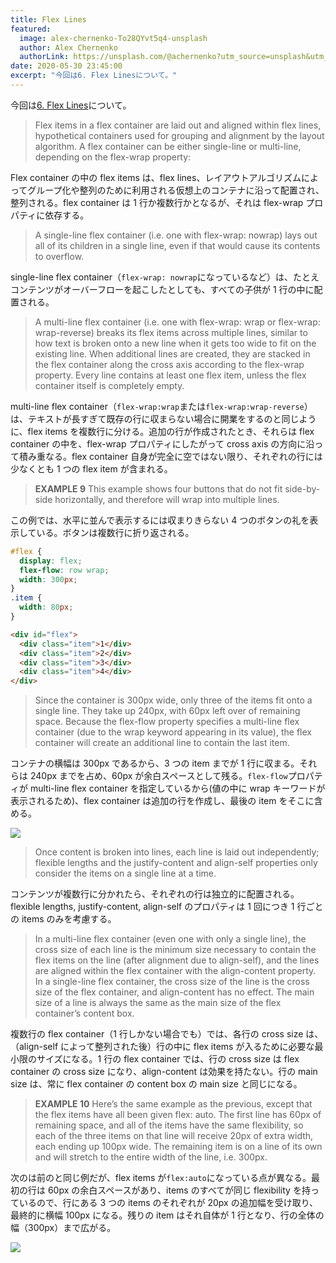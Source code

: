```yaml
---
title: Flex Lines
featured:
  image: alex-chernenko-To28QYvt5q4-unsplash
  author: Alex Chernenko
  authorLink: https://unsplash.com/@achernenko?utm_source=unsplash&utm_medium=referral&utm_content=creditCopyText
date: 2020-05-30 23:45:00
excerpt: "今回は6. Flex Linesについて。"
---
```


今回は[6. Flex Lines](https://www.w3.org/TR/css-flexbox-1/#flex-lines)について。

> Flex items in a flex container are laid out and aligned within flex lines, hypothetical containers used for grouping and alignment by the layout algorithm. A flex container can be either single-line or multi-line, depending on the flex-wrap property:

Flex container の中の flex items は、flex lines、レイアウトアルゴリズムによってグループ化や整列のために利用される仮想上のコンテナに沿って配置され、整列される。flex container は 1 行か複数行かとなるが、それは flex-wrap プロパティに依存する。

> A single-line flex container (i.e. one with flex-wrap: nowrap) lays out all of its children in a single line, even if that would cause its contents to overflow.

single-line flex container（`flex-wrap: nowrap`になっているなど）は、たとえコンテンツがオーバーフローを起こしたとしても、すべての子供が 1 行の中に配置される。

> A multi-line flex container (i.e. one with flex-wrap: wrap or flex-wrap: wrap-reverse) breaks its flex items across multiple lines, similar to how text is broken onto a new line when it gets too wide to fit on the existing line. When additional lines are created, they are stacked in the flex container along the cross axis according to the flex-wrap property. Every line contains at least one flex item, unless the flex container itself is completely empty.

multi-line flex container（`flex-wrap:wrap`または`flex-wrap:wrap-reverse`）は、テキストが長すぎて既存の行に収まらない場合に開業をするのと同じように、flex items を複数行に分ける。追加の行が作成されたとき、それらは flex container の中を、flex-wrap プロパティにしたがって cross axis の方向に沿って積み重なる。flex container 自身が完全に空ではない限り、それぞれの行には少なくとも 1 つの flex item が含まれる。

> **EXAMPLE 9**
> This example shows four buttons that do not fit side-by-side horizontally, and therefore will wrap into multiple lines.

この例では、水平に並んで表示するには収まりきらない 4 つのボタンの礼を表示している。ボタンは複数行に折り返される。

```css
#flex {
  display: flex;
  flex-flow: row wrap;
  width: 300px;
}
.item {
  width: 80px;
}
```

```html
<div id="flex">
  <div class="item">1</div>
  <div class="item">2</div>
  <div class="item">3</div>
  <div class="item">4</div>
</div>
```

> Since the container is 300px wide, only three of the items fit onto a single line. They take up 240px, with 60px left over of remaining space. Because the flex-flow property specifies a multi-line flex container (due to the wrap keyword appearing in its value), the flex container will create an additional line to contain the last item.

コンテナの横幅は 300px であるから、3 つの item までが 1 行に収まる。それらは 240px までを占め、60px が余白スペースとして残る。`flex-flow`プロパティが multi-line flex container を指定しているから(値の中に wrap キーワードが表示されるため)、flex container は追加の行を作成し、最後の item をそこに含める。

<img src="https://www.w3.org/TR/css-flexbox-1/images/multiline-no-flex.svg" />

> Once content is broken into lines, each line is laid out independently; flexible lengths and the justify-content and align-self properties only consider the items on a single line at a time.

コンテンツが複数行に分かれたら、それぞれの行は独立的に配置される。flexible lengths, justify-content, align-self のプロパティは 1 回につき 1 行ごとの items のみを考慮する。

> In a multi-line flex container (even one with only a single line), the cross size of each line is the minimum size necessary to contain the flex items on the line (after alignment due to align-self), and the lines are aligned within the flex container with the align-content property. In a single-line flex container, the cross size of the line is the cross size of the flex container, and align-content has no effect. The main size of a line is always the same as the main size of the flex container’s content box.

複数行の flex container（1 行しかない場合でも）では、各行の cross size は、（align-self によって整列された後）行の中に flex items が入るために必要な最小限のサイズになる。1 行の flex container では、行の cross size は flex container の cross size になり、align-content は効果を持たない。行の main size は、常に flex container の content box の main size と同じになる。

> **EXAMPLE 10**
> Here’s the same example as the previous, except that the flex items have all been given flex: auto. The first line has 60px of remaining space, and all of the items have the same flexibility, so each of the three items on that line will receive 20px of extra width, each ending up 100px wide. The remaining item is on a line of its own and will stretch to the entire width of the line, i.e. 300px.

次のは前のと同じ例だが、flex items が`flex:auto`になっている点が異なる。最初の行は 60px の余白スペースがあり、items のすべてが同じ flexibility を持っているので、行にある 3 つの items のそれぞれが 20px の追加幅を受け取り、最終的に横幅 100px になる。残りの item はそれ自体が 1 行となり、行の全体の幅（300px）まで広がる。

<img src="https://www.w3.org/TR/css-flexbox-1/images/multiline-flex.svg" />
